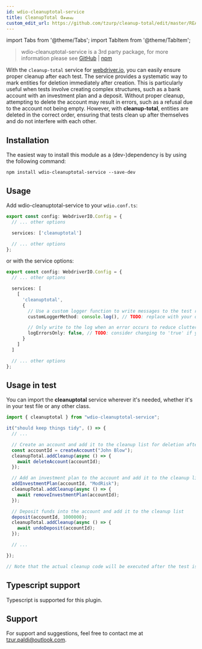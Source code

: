 ```yaml
---
id: wdio-cleanuptotal-service
title: CleanupTotal சேவை
custom_edit_url: https://github.com/tzurp/cleanup-total/edit/master/README.md
---
```


import Tabs from '@theme/Tabs';
import TabItem from '@theme/TabItem';

> wdio-cleanuptotal-service is a 3rd party package, for more information please see [GitHub](https://github.com/tzurp/cleanup-total) | [npm](https://www.npmjs.com/package/wdio-cleanuptotal-service)

With the `cleanup-total` service for [webdriver.io](https://webdriver.io/), you can easily ensure proper cleanup after each test. The service provides a systematic way to mark entities for deletion immediately after creation. This is particularly useful when tests involve creating complex structures, such as a bank account with an investment plan and a deposit. Without proper cleanup, attempting to delete the account may result in errors, such as a refusal due to the account not being empty. However, with __cleanup-total__, entities are deleted in the correct order, ensuring that tests clean up after themselves and do not interfere with each other.

## Installation
The easiest way to install this module as a (dev-)dependency is by using the following command:

```
npm install wdio-cleanuptotal-service --save-dev
```

## Usage

Add wdio-cleanuptotal-service to your `wdio.conf.ts`:

```typescript
export const config: WebdriverIO.Config = {
  // ... other options

  services: ['cleanuptotal']

  // ... other options
};
```

or with the service options:

```typescript
export const config: WebdriverIO.Config = {
  // ... other options

  services: [
    [
      'cleanuptotal',
      {
        // Use a custom logger function to write messages to the test report
        customLoggerMethod: console.log(), // TODO: replace with your own logger function if needed

        // Only write to the log when an error occurs to reduce clutter
        logErrorsOnly: false, // TODO: consider changing to 'true' if you have too many messages in the report
      }
    ]
  ]

  // ... other options
};
```

## Usage in test

You can import the __cleanuptotal__ service wherever it's needed, whether it's in your test file or any other class.

```typescript
import { cleanuptotal } from "wdio-cleanuptotal-service";

it("should keep things tidy", () => {
  // ...

  // Create an account and add it to the cleanup list for deletion after the test
  const accountId = createAccount("John Blow");
  cleanupTotal.addCleanup(async () => {
    await deleteAccount(accountId);
  });

  // Add an investment plan to the account and add it to the cleanup list
  addInvestmentPlan(accountId, "ModRisk");
  cleanupTotal.addCleanup(async () => {
    await removeInvestmentPlan(accountId);
  });

  // Deposit funds into the account and add it to the cleanup list
  deposit(accountId, 1000000);
  cleanupTotal.addCleanup(async () => {
    await undoDeposit(accountId);
  });

  // ...

});

// Note that the actual cleanup code will be executed after the test is complete
```

## Typescript support

Typescript is supported for this plugin.

## Support

For support and suggestions, feel free to contact me at [tzur.paldi@outlook.com](https://github.com/tzurp/cleanup-total/blob/master/mailto:tzur.paldi@outlook.com).